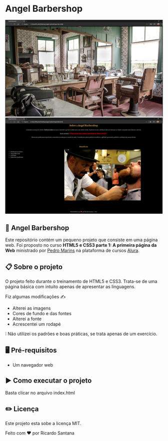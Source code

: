 # Angel Barbershop

![Angel Barbershop](./imagem01.png)
![Angel Barbershop](./imagem02.png)

  
## :superhero: Angel Barbershop

Este repositório contém um pequeno projeto que consiste em uma página web.  Foi proposto no curso ****HTML5 e CSS3 parte 1: A primeira página da Web**** ministrado por [Pedro Marins](https://www.linkedin.com/in/pedromarins/) na plataforma de cursos [Alura](https://www.alura.com.br/).

  

## :clipboard: Sobre o projeto

O projeto feito durante o treinamento de HTML5 e CSS3. Trata-se de uma página básica com intuito apenas de apresentar as linguagens.

Fiz algumas modificações :writing_hand:
* Alterei as imagens
* Cores de fundo e das fontes
* Alterei a fonte
* Acrescentei um rodapé
 
:grey_exclamation: Não utilizei os padrões e boas práticas, se trata apenas de um exercício. 

## :desktop_computer: Pré-requisitos

* Um navegador web

## :arrow_forward: Como executar o projeto

Basta clicar no arquivo index.html

## :pencil2: Licença

Este projeto esta sobe a licença MIT.

Feito com ❤️ por Ricardo Santana

